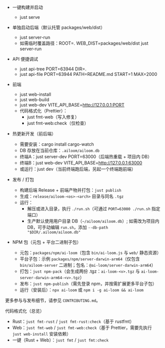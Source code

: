 - 一键构建并启动
  - just serve
- 单独启动后端（默认托管 packages/web/dist）
  - just server-run
  - 如需临时覆盖路径：ROOT=. WEB_DIST=packages/web/dist just server-run
- API 便捷调试
  - just api-tree PORT=63944 DIR=.
  - just api-file PORT=63944 PATH=README.md START=1 MAX=2000
- 前端
  - just web-install
  - just web-build
  - just web-dev VITE_API_BASE=http://127.0.0.1:PORT
  - 代码格式化（Prettier）：
    - just fmt-web（写入修复）
    - just fmt-web:check（仅检查）
  
- 热更新开发（前后端）
  - 需要安装：cargo install cargo-watch
  - DB 存放在当前仓库：`.ailoom/ailoom.db`
  - 终端A：just server-dev PORT=63000（后端热重载 + 项目内 DB）
  - 终端B：just web-dev VITE_API_BASE=http://127.0.0.1:63000
  - 或运行：just dev（当前终端跑后端，另起一个终端跑前端）

- 发布 / 打包
  - 构建后端 Release + 前端产物并打包：`just publish`
  - 生成：`release/ailoom-<os>-<arch>` 目录与同名 `.tgz`
  - 运行：
    - 解压或进入目录，执行 `./run.sh`（可通过 `PORT=63000 ./run.sh` 指定端口）
    - 生产默认使用用户目录 DB（`~/ailoom/ailoom.db`）; 如需改为项目内 DB，可手动编辑 `run.sh`，添加 `--db-path "$DIR/.ailoom/ailoom.db"`

- NPM 包（元包 + 平台二进制子包）
  - 元包：`packages/npm/ai-loom`（包含 `bin/ai-loom.js` 与 `web/` 静态资源）
  - 平台子包：示例 `packages/npm/server-darwin-arm64`（仅包含 `bin/ailoom-server` 二进制；包名：`@ai-loom/server-darwin-arm64`）
  - 打包：`just npm-pack`（会生成两份 .tgz：`ai-loom-<v>.tgz` 与 `ai-loom-server-darwin-arm64-<v>.tgz`）
  - 发布：`just npm-publish`（需先登录 npm，并按需扩展更多平台子包）
  - 运行（安装后）：`npx ai-loom` 或 `npm i -g ai-loom && ai-loom`

更多参与与发布细节，请参见 `CONTRIBUTING.md`。

代码格式化（总览）
- Rust：`just fmt-rust` / `just fmt-rust:check`（基于 rustfmt）
- Web：`just fmt-web` / `just fmt-web:check`（基于 Prettier，需要先执行 `just web-install` 安装依赖）
- 一键（Rust + Web）：`just fmt` / `just fmt:check`
